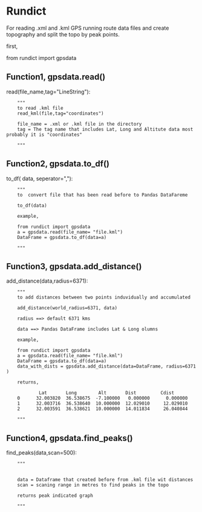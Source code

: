 <h1>Rundict</h1>

For reading .xml and .kml GPS running route data files and create topography and split the topo by peak points.



first,

from rundict import gpsdata

<h2>Function1, gpsdata.read()</h2>

read(file_name,tag="LineString"):


        """
        to read .kml file
        read_kml(file,tag="coordinates")

        file_name = .xml or .kml file in the directory
        tag = The tag name that includes Lat, Long and Altitute data most probably it is "coordinates"

        """

<h2>Function2, gpsdata.to_df()</h2>

to_df( data, seperator=","):

        """
        to  convert file that has been read before to Pandas DataFareme
        
        to_df(data) 

        example,

        from rundict import gpsdata
        a = gpsdata.read(file_name= "file.kml")
        DataFrame = gpsdata.to_df(data=a)

        """
       
<h2>Function3, gpsdata.add_distance()</h2>

add_distance(data,radius=6371):

        """
        to add distances between two points induvidually and accumulated

        add_distance(world_radius=6371, data)
        
        radius ==> default 6371 kms

        data ==> Pandas DataFrame includes Lat & Long olumns

        example,

        from rundict import gpsdata
        a = gpsdata.read(file_name= "file.kml")
        DataFrame = gpsdata.to_df(data=a)
        data_with_dists = gpsdata.add_distance(data=DataFrame, radius=6371 )

        returns,

                Lat       Long        Alt       Dist         Cdist
        0      32.003820  36.538675  -7.100000   0.000000      0.000000
        1      32.003716  36.538640  10.000000  12.029010     12.029010
        2      32.003591  36.538621  10.000000  14.011834     26.040844

        """
        
<h2>Function4, gpsdata.find_peaks()</h2>

find_peaks(data,scan=500):


        """
        

        data = Dataframe that created before from .kml file wit distances
        scan = scaning range in metres to find peaks in the topo 

        returns peak indicated graph
        
        """
